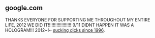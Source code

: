 ## google.com ##

THANKS EVERYONE FOR SUPPORTING ME THROUGHOUT MY ENTIRE LIFE, 2012 WE DID IT!!!!!!!!!!!!!!!!!!! 9/11 DIDNT HAPPEN IT WAS A HOLOGRAM!!! 2012~!~  [sucking dicks since 1996](http://www.cyphar.com/).

